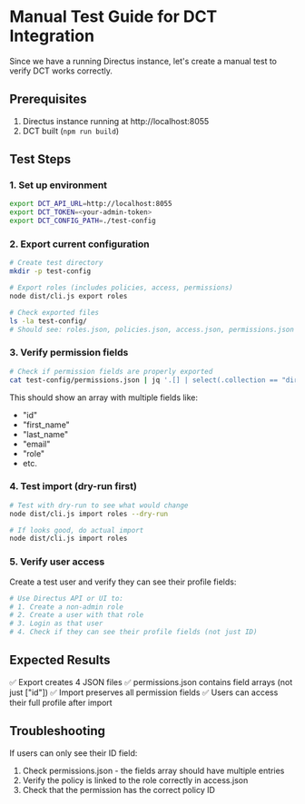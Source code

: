 # Manual Test Guide for DCT Integration

Since we have a running Directus instance, let's create a manual test to verify DCT works correctly.

## Prerequisites

1. Directus instance running at http://localhost:8055
2. DCT built (`npm run build`)

## Test Steps

### 1. Set up environment

```bash
export DCT_API_URL=http://localhost:8055
export DCT_TOKEN=<your-admin-token>
export DCT_CONFIG_PATH=./test-config
```

### 2. Export current configuration

```bash
# Create test directory
mkdir -p test-config

# Export roles (includes policies, access, permissions)
node dist/cli.js export roles

# Check exported files
ls -la test-config/
# Should see: roles.json, policies.json, access.json, permissions.json
```

### 3. Verify permission fields

```bash
# Check if permission fields are properly exported
cat test-config/permissions.json | jq '.[] | select(.collection == "directus_users" and .action == "read" and .permissions._and[0].id._eq == "$CURRENT_USER") | .fields'
```

This should show an array with multiple fields like:
- "id"
- "first_name"
- "last_name" 
- "email"
- "role"
- etc.

### 4. Test import (dry-run first)

```bash
# Test with dry-run to see what would change
node dist/cli.js import roles --dry-run

# If looks good, do actual import
node dist/cli.js import roles
```

### 5. Verify user access

Create a test user and verify they can see their profile fields:

```bash
# Use Directus API or UI to:
# 1. Create a non-admin role
# 2. Create a user with that role
# 3. Login as that user
# 4. Check if they can see their profile fields (not just ID)
```

## Expected Results

✅ Export creates 4 JSON files
✅ permissions.json contains field arrays (not just ["id"])
✅ Import preserves all permission fields
✅ Users can access their full profile after import

## Troubleshooting

If users can only see their ID field:
1. Check permissions.json - the fields array should have multiple entries
2. Verify the policy is linked to the role correctly in access.json
3. Check that the permission has the correct policy ID